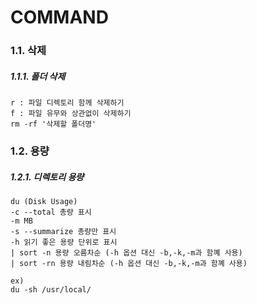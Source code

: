 COMMAND
======================

### 1.1. 삭제
##### 1.1.1. 폴더 삭제
```
r : 파일 디렉토리 함께 삭제하기
f : 파일 유무와 상관없이 삭제하기
rm -rf '삭제할 폴더명'
```

### 1.2. 용량
##### 1.2.1. 디렉토리 용량
```
du (Disk Usage)
-c --total 총량 표시
-m MB
-s --summarize 총량만 표시
-h 읽기 좋은 용량 단위로 표시
| sort -n 용량 오름차순 (-h 옵션 대신 -b,-k,-m과 함꼐 사용)
| sort -rn 용량 내림차순 (-h 옵션 대신 -b,-k,-m과 함꼐 사용)

ex)
du -sh /usr/local/
```